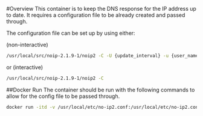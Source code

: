 #Overview
This container is to keep the DNS response for the IP address up to date. It requires a configuration file to be already created and passed through.

The configuration file can be set up by using either:

(non-interactive)
```bash
/usr/local/src/noip-2.1.9-1/noip2 -C -U {update_interval} -u {user_name} -p {password} -I {network_interface}
```
or
(interactive)
```bash
/usr/local/src/noip-2.1.9-1/noip2 -C
```

##Docker Run
The container should be run with the following commands to allow for the config file to be passed through.
```bash
docker run -itd -v /usr/local/etc/no-ip2.conf:/usr/local/etc/no-ip2.conf --name {container_name} {image_name}
```
